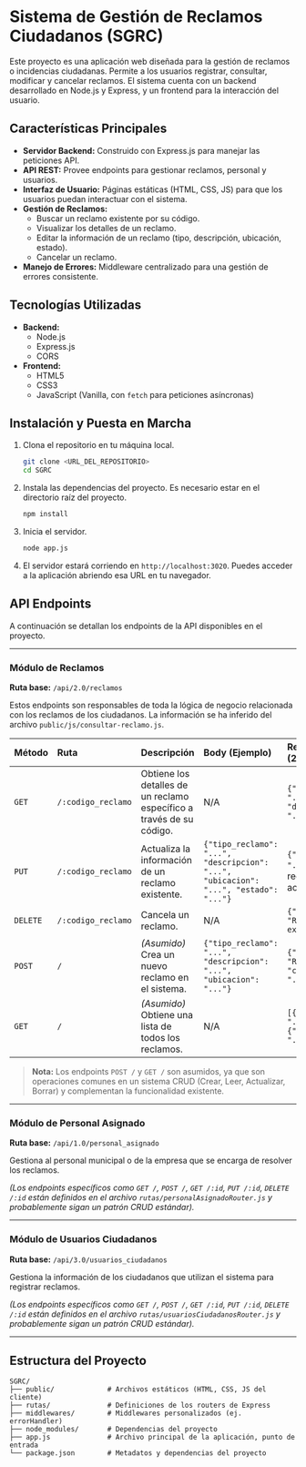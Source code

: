 # Sistema de Gestión de Reclamos Ciudadanos (SGRC)

Este proyecto es una aplicación web diseñada para la gestión de reclamos o incidencias ciudadanas. Permite a los usuarios registrar, consultar, modificar y cancelar reclamos. El sistema cuenta con un backend desarrollado en Node.js y Express, y un frontend para la interacción del usuario.

## Características Principales

*   **Servidor Backend:** Construido con Express.js para manejar las peticiones API.
*   **API REST:** Provee endpoints para gestionar reclamos, personal y usuarios.
*   **Interfaz de Usuario:** Páginas estáticas (HTML, CSS, JS) para que los usuarios puedan interactuar con el sistema.
*   **Gestión de Reclamos:**
    *   Buscar un reclamo existente por su código.
    *   Visualizar los detalles de un reclamo.
    *   Editar la información de un reclamo (tipo, descripción, ubicación, estado).
    *   Cancelar un reclamo.
*   **Manejo de Errores:** Middleware centralizado para una gestión de errores consistente.

## Tecnologías Utilizadas

*   **Backend:**
    *   Node.js
    *   Express.js
    *   CORS
*   **Frontend:**
    *   HTML5
    *   CSS3
    *   JavaScript (Vanilla, con `fetch` para peticiones asíncronas)

## Instalación y Puesta en Marcha

1.  Clona el repositorio en tu máquina local.
    ```bash
    git clone <URL_DEL_REPOSITORIO>
    cd SGRC
    ```

2.  Instala las dependencias del proyecto. Es necesario estar en el directorio raíz del proyecto.
    ```bash
    npm install
    ```

3.  Inicia el servidor.
    ```bash
    node app.js
    ```

4.  El servidor estará corriendo en `http://localhost:3020`. Puedes acceder a la aplicación abriendo esa URL en tu navegador.

## API Endpoints

A continuación se detallan los endpoints de la API disponibles en el proyecto.

---

### Módulo de Reclamos

**Ruta base:** `/api/2.0/reclamos`

Estos endpoints son responsables de toda la lógica de negocio relacionada con los reclamos de los ciudadanos. La información se ha inferido del archivo `public/js/consultar-reclamo.js`.

| Método   | Ruta               | Descripción                                                              | Body (Ejemplo)                                                                       | Respuesta Exitosa (200 OK)                                       |
| :------- | :----------------- | :----------------------------------------------------------------------- | :----------------------------------------------------------------------------------- | :--------------------------------------------------------------- |
| `GET`    | `/:codigo_reclamo` | Obtiene los detalles de un reclamo específico a través de su código.     | N/A                                                                                  | `{"codigo_reclamo": "...", "descripcion": "...", ...}`            |
| `PUT`    | `/:codigo_reclamo` | Actualiza la información de un reclamo existente.                        | `{"tipo_reclamo": "...", "descripcion": "...", "ubicacion": "...", "estado": "..."}` | `{"codigo_reclamo": "...", ...}` (el reclamo actualizado)         |
| `DELETE` | `/:codigo_reclamo` | Cancela un reclamo.                                                      | N/A                                                                                  | `{"message": "Reclamo cancelado exitosamente"}`                  |
| `POST`   | `/`                | *(Asumido)* Crea un nuevo reclamo en el sistema.                         | `{"tipo_reclamo": "...", "descripcion": "...", "ubicacion": "..."}`                  | `{"message": "Reclamo creado", "codigo_reclamo": "..."}`         |
| `GET`    | `/`                | *(Asumido)* Obtiene una lista de todos los reclamos.                     | N/A                                                                                  | `[{"codigo_reclamo": "..."}, {"codigo_reclamo": "..."}]`          |

> **Nota:** Los endpoints `POST /` y `GET /` son asumidos, ya que son operaciones comunes en un sistema CRUD (Crear, Leer, Actualizar, Borrar) y complementan la funcionalidad existente.

---

### Módulo de Personal Asignado

**Ruta base:** `/api/1.0/personal_asignado`

Gestiona al personal municipal o de la empresa que se encarga de resolver los reclamos.

*(Los endpoints específicos como `GET /`, `POST /`, `GET /:id`, `PUT /:id`, `DELETE /:id` están definidos en el archivo `rutas/personalAsignadoRouter.js` y probablemente sigan un patrón CRUD estándar).*

---

### Módulo de Usuarios Ciudadanos

**Ruta base:** `/api/3.0/usuarios_ciudadanos`

Gestiona la información de los ciudadanos que utilizan el sistema para registrar reclamos.

*(Los endpoints específicos como `GET /`, `POST /`, `GET /:id`, `PUT /:id`, `DELETE /:id` están definidos en el archivo `rutas/usuariosCiudadanosRouter.js` y probablemente sigan un patrón CRUD estándar).*

---

## Estructura del Proyecto

```
SGRC/
├── public/             # Archivos estáticos (HTML, CSS, JS del cliente)
├── rutas/              # Definiciones de los routers de Express
├── middlewares/        # Middlewares personalizados (ej. errorHandler)
├── node_modules/       # Dependencias del proyecto
├── app.js              # Archivo principal de la aplicación, punto de entrada
└── package.json        # Metadatos y dependencias del proyecto
```

